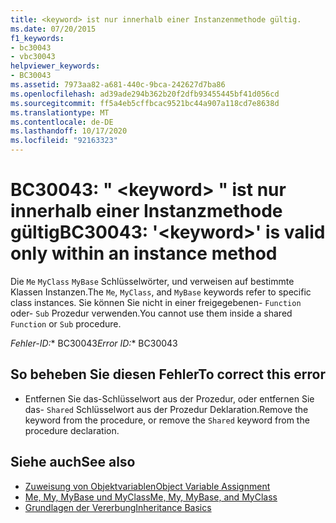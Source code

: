 ```yaml
---
title: <keyword> ist nur innerhalb einer Instanzenmethode gültig.
ms.date: 07/20/2015
f1_keywords:
- bc30043
- vbc30043
helpviewer_keywords:
- BC30043
ms.assetid: 7973aa82-a681-440c-9bca-242627d7ba86
ms.openlocfilehash: ad39ade294b362b20f2dfb93455445bf41d056cd
ms.sourcegitcommit: ff5a4eb5cffbcac9521bc44a907a118cd7e8638d
ms.translationtype: MT
ms.contentlocale: de-DE
ms.lasthandoff: 10/17/2020
ms.locfileid: "92163323"
---
```

# <a name="bc30043-keyword-is-valid-only-within-an-instance-method"></a><span data-ttu-id="54690-102">BC30043: " \<keyword> " ist nur innerhalb einer Instanzmethode gültig</span><span class="sxs-lookup"><span data-stu-id="54690-102">BC30043: '\<keyword>' is valid only within an instance method</span></span>

<span data-ttu-id="54690-103">Die `Me` `MyClass` `MyBase` Schlüsselwörter, und verweisen auf bestimmte Klassen Instanzen.</span><span class="sxs-lookup"><span data-stu-id="54690-103">The `Me`, `MyClass`, and `MyBase` keywords refer to specific class instances.</span></span> <span data-ttu-id="54690-104">Sie können Sie nicht in einer freigegebenen- `Function` oder- `Sub` Prozedur verwenden.</span><span class="sxs-lookup"><span data-stu-id="54690-104">You cannot use them inside a shared `Function` or `Sub` procedure.</span></span>

<span data-ttu-id="54690-105">*Fehler-ID:*\* BC30043</span><span class="sxs-lookup"><span data-stu-id="54690-105">*Error ID:*\* BC30043</span></span>

## <a name="to-correct-this-error"></a><span data-ttu-id="54690-106">So beheben Sie diesen Fehler</span><span class="sxs-lookup"><span data-stu-id="54690-106">To correct this error</span></span>

- <span data-ttu-id="54690-107">Entfernen Sie das-Schlüsselwort aus der Prozedur, oder entfernen Sie das- `Shared` Schlüsselwort aus der Prozedur Deklaration.</span><span class="sxs-lookup"><span data-stu-id="54690-107">Remove the keyword from the procedure, or remove the `Shared` keyword from the procedure declaration.</span></span>

## <a name="see-also"></a><span data-ttu-id="54690-108">Siehe auch</span><span class="sxs-lookup"><span data-stu-id="54690-108">See also</span></span>

- [<span data-ttu-id="54690-109">Zuweisung von Objektvariablen</span><span class="sxs-lookup"><span data-stu-id="54690-109">Object Variable Assignment</span></span>](../../programming-guide/language-features/variables/object-variable-assignment.md)
- [<span data-ttu-id="54690-110">Me, My, MyBase und MyClass</span><span class="sxs-lookup"><span data-stu-id="54690-110">Me, My, MyBase, and MyClass</span></span>](../../programming-guide/program-structure/me-my-mybase-and-myclass.md)
- [<span data-ttu-id="54690-111">Grundlagen der Vererbung</span><span class="sxs-lookup"><span data-stu-id="54690-111">Inheritance Basics</span></span>](../../programming-guide/language-features/objects-and-classes/inheritance-basics.md)

